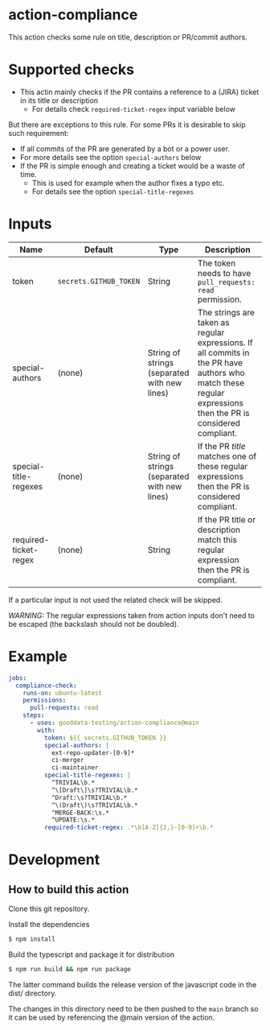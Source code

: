 # action-compliance

This action checks some rule on title, description or PR/commit authors.

# Supported checks

- This actin mainly checks if the PR contains a reference to a (JIRA) ticket in its title or description
  - For details check `required-ticket-regex` input variable below

But there are exceptions to this rule. For some PRs it is desirable to skip such requirement:

-  If all commits of the PR are generated by a bot or a power user.
  - For more details see the option `special-authors` below
- If the PR is simple enough and creating a ticket would be a waste of time.
  - This is used for example when the author fixes a typo etc.
  - For details see the option `special-title-regexes`
# Inputs

Name | Default | Type | Description
--- | --- | --- | ---
token | `secrets.GITHUB_TOKEN` | String | The token needs to have `pull_requests: read` permission.
special-authors | (none) | String of strings (separated with new lines) | The strings are taken as regular expressions. If all commits in the PR have authors who match these regular expressions then the PR is considered compliant. 
special-title-regexes | (none) | String of strings (separated with new lines) | If the PR *title* matches one of these regular expressions then the PR is considered compliant.
required-ticket-regex | (none) | String | If the PR title or description match this regular expression then the PR is compliant.

If a particular input is not used the related check will be skipped.

*WARNING:* The regular expressions taken from action inputs don't need to be escaped (the backslash should not be doubled).
# Example

```yaml
jobs:
  compliance-check:
    runs-on: ubuntu-latest
    permissions:
      pull-requests: read
    steps:
      - uses: gooddata-testing/action-compliance@main
        with:
          token: ${{ secrets.GITHUB_TOKEN }}
          special-authors: |
            ext-repo-updater-[0-9]*
            ci-merger
            ci-maintainer
          special-title-regexes: |
            ^TRIVIAL\b.*
            ^\[Draft\]\s?TRIVIAL\b.*
            ^Draft:\s?TRIVIAL\b.*
            ^\(Draft\)\s?TRIVIAL\b.*
            ^MERGE-BACK:\s.*
            ^UPDATE:\s.*
          required-ticket-regex: .*\b[A-Z]{2,}-[0-9]+\b.*
```

# Development

## How to build this action

Clone this git repository.

Install the dependencies  
```bash
$ npm install
```

Build the typescript and package it for distribution
```bash
$ npm run build && npm run package
```

The latter command builds the release version of the javascript code in the dist/ directory.

The changes in this directory need to be then pushed to the `main` branch so it can be used by referencing the @main version of the action.
